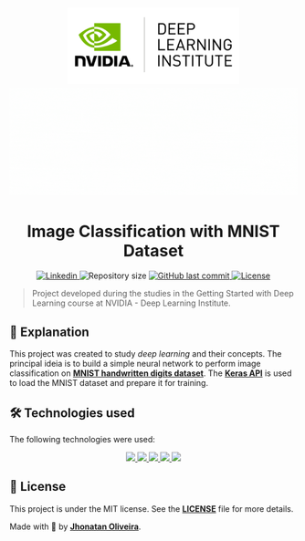 <h1 align="center">
    <img alt="NVIDIA" src="/images/DLI_Header.png" width="300">
    <img alt="repository_title" src="/images/mnist_repository_title.gif"/>
</h1>

<h1 align="center">
    Image Classification with MNIST Dataset
</h1>

<p align="center">
  <a href="https://www.linkedin.com/in/jhonatanguilherme/">
    <img alt="Linkedin" src="https://img.shields.io/badge/-LinkedIn-0077B5?style=flat-square&logo=Linkedin&logoColor=white&link=https://www.linkedin.com/in/jhonatanguilherme/)"/>
  </a>

  <img alt="Repository size" src="https://img.shields.io/github/repo-size/JhonatanGuilherme/ImageClassificationWithMNISTDataset">
  
  <a href="https://github.com/JhonatanGuilherme/ImageClassificationWithMNISTDataset/commits/main">
    <img alt="GitHub last commit" src="https://img.shields.io/github/last-commit/JhonatanGuilherme/ImageClassificationWithMNISTDataset">
  </a>
  
  <a href="./LICENSE">
    <img alt="License" src="https://img.shields.io/badge/license-MIT-brightgreen">
  </a>
</p>

> Project developed during the studies in the Getting Started with Deep Learning course at NVIDIA - Deep Learning Institute.

## **📃 Explanation**

This project was created to study *deep learning* and their concepts. The principal ideia is to build a simple neural network to perform image classification on **[MNIST handwritten digits dataset](http://yann.lecun.com/exdb/mnist/)**. The **[Keras API](https://keras.io/)** is used to load the MNIST dataset and prepare it for training.

## **🛠️ Technologies used**

The following technologies were used:

<p align="center">
    <a href="https://jupyter.org/">
        <img src="https://img.shields.io/badge/Jupyter-F37626.svg?&style=for-the-badge&logo=Jupyter&logoColor=white">
    </a>
    <a href="https://keras.io/">
        <img src="https://img.shields.io/badge/Keras-D00000?style=for-the-badge&logo=Keras&logoColor=white">
    </a>
    <a href="https://www.python.org/">
        <img src="https://img.shields.io/badge/Python-FFD43B?style=for-the-badge&logo=python&logoColor=blue">
    </a>
    <a href="https://www.tensorflow.org/">
        <img src="https://img.shields.io/badge/TensorFlow-FF6F00?style=for-the-badge&logo=tensorflow&logoColor=white">
    </a>
    <a href="https://code.visualstudio.com/">
        <img src="https://img.shields.io/badge/Visual_Studio_Code-0078D4?style=for-the-badge&logo=visual%20studio%20code&logoColor=white">
    </a>
</p>

## **📑 License**

This project is under the MIT license. See the **[LICENSE](./LICENSE)** file for more details.

Made with 🧡 by **[Jhonatan Oliveira](https://github.com/JhonatanGuilherme)**.
